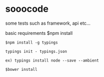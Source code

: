 # sooocode
some tests such as framework, api etc...

basic requirements
	$npm install

	$npm install -g typings
	
	typings init - typings.json
	
	ex) typings install node --save --ambient

	$bower install
	